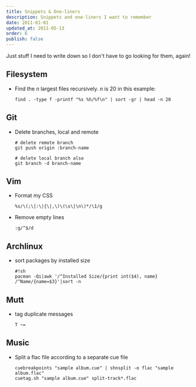 ```yaml
---
title: Snippets & One-liners
description: Snippets and one-liners I want to remember
date: 2011-01-01
updated_at: 2011-05-13
order: 6
publish: false
---
```


Just stuff I need to write down so I don't have to go looking for them, again!

## Filesystem

- Find the _n_ largest files recursively. _n_ is 20 in this example:

      find . -type f -printf "%s %h/%f\n" | sort -gr | head -n 20

## Git

- Delete branches, local and remote

      # delete remote branch
      git push origin :branch-name

      # delete local branch also
      git branch -d branch-name

## Vim

- Format my CSS

      %s/\(;\|:\|{\|,\)\(\s\|\n\)*/\1/g

- Remove empty lines

      :g/^$/d

## Archlinux

- sort packages by installed size

      #!sh
      pacman -Qi|awk '/^Installed Size/{print int($4), name} /^Name/{name=$3}'|sort -n

## Mutt

- tag duplicate messages

      T ~=

## Music

- Split a flac file according to a separate cue file

      cuebreakpoints "sample album.cue" | shnsplit -o flac "sample album.flac"
      cuetag.sh "sample album.cue" split-track*.flac
